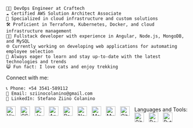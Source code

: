     🧑‍💻 DevOps Engineer at Craftech
    ☁️ Certified AWS Solution Architect Associate
    🚀 Specialized in cloud infrastructure and custom solutions
    🛠️ Proficient in Terraform, Kubernetes, Docker, and cloud infrastructure management
    👨‍💻 Fullstack developer with experience in Angular, Node.js, MongoDB, and MySQL
    🌐 Currently working on developing web applications for automating employee selection
    🌱 Always eager to learn and stay up-to-date with the latest technologies and trends
    😺 Fun fact: I love cats and enjoy trekking

Connect with me:

    📞 Phone: +54 3541-589112
    📧 Email: sziinocolanino@gmail.com
    💼 LinkedIn: Stefano Ziino Colanino

Languages and Tools:
<img align="left" alt="Visual Studio Code" width="26px" src="https://cdn.jsdelivr.net/gh/devicons/devicon/icons/vscode/vscode-original.svg" style="padding-right:10px;" />
<img align="left" alt="CSS3" width="26px" src="https://cdn.jsdelivr.net/gh/devicons/devicon/icons/css3/css3-original.svg" style="padding-right:10px;" />
<img align="left" alt="JavaScript" width="26px" src="https://cdn.jsdelivr.net/gh/devicons/devicon/icons/javascript/javascript-original.svg" style="padding-right:10px;" />
<img align="left" alt="Angular" width="26px" src="https://upload.wikimedia.org/wikipedia/commons/thumb/c/cf/Angular_full_color_logo.svg/240px-Angular_full_color_logo.svg.png" style="padding-right:10px;" />
<img align="left" alt="React" width="26px" src="https://cdn.jsdelivr.net/gh/devicons/devicon/icons/react/react-original.svg" style="padding-right:10px;" />
<img align="left" alt="Node.js" width="26px" src="https://cdn.jsdelivr.net/gh/devicons/devicon/icons/nodejs/nodejs-original.svg" style="padding-right:10px;" />
<img align="left" alt="MongoDB" width="26px" src="https://cdn.jsdelivr.net/gh/devicons/devicon/icons/mongodb/mongodb-original.svg" style="padding-right:10px;" />
<img align="left" alt="MySQL" width="26px" src="https://cdn.jsdelivr.net/gh/devicons/devicon/icons/mysql/mysql-original.svg" style="padding-right:10px;" />
<img align="left" alt="Git" width="26px" src="https://cdn.jsdelivr.net/gh/devicons/devicon/icons/git/git-original.svg" style="padding-right:10px;" />
<img align="left" alt="GitHub" width="26px" src="https://user-images.githubusercontent.com/3369400/139448065-39a229ba-4b06-434b-bc67-616e2ed80c8f.png" style="padding-right:10px;" />
<img align="left" alt="Docker" width="26px" src="https://www.svgrepo.com/show/331370/docker.svg" style="padding-right:10px;" />
<img align="left" alt="Python" width="26px" src="https://upload.wikimedia.org/wikipedia/commons/thumb/1/1f/Python_logo_01.svg/2048px-Python_logo_01.svg.png" style="padding-right:10px;" />
